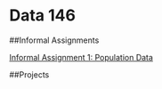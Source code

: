 # Data 146 

##Informal Assignments

[Informal Assignment 1: Population Data](https://kemckee.github.io/Data146/informal_exercise1.html)

##Projects 
